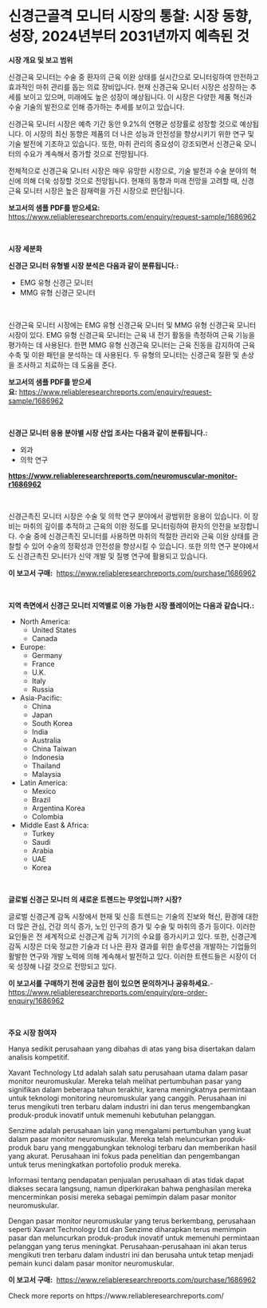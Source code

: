 <p><h1>신경근골격 모니터 시장의 통찰: 시장 동향, 성장, 2024년부터 2031년까지 예측된 것</h1></p><p><strong>시장 개요 및 보고 범위</strong></p>
<p><p>신경근육 모니터는 수술 중 환자의 근육 이완 상태를 실시간으로 모니터링하여 안전하고 효과적인 마취 관리를 돕는 의료 장비입니다. 현재 신경근육 모니터 시장은 성장하는 추세를 보이고 있으며, 미래에도 높은 성장이 예상됩니다. 이 시장은 다양한 제품 혁신과 수술 기술의 발전으로 인해 증가하는 추세를 보이고 있습니다.</p><p>신경근육 모니터 시장은 예측 기간 동안 9.2%의 연평균 성장률로 성장할 것으로 예상됩니다. 이 시장의 최신 동향은 제품의 더 나은 성능과 안전성을 향상시키기 위한 연구 및 기술 발전에 기초하고 있습니다. 또한, 마취 관리의 중요성이 강조되면서 신경근육 모니터의 수요가 계속해서 증가할 것으로 전망됩니다.</p><p>전체적으로 신경근육 모니터 시장은 매우 유망한 시장으로, 기술 발전과 수술 분야의 혁신에 의해 더욱 성장할 것으로 전망됩니다. 현재의 동향과 미래 전망을 고려할 때, 신경근육 모니터 시장은 높은 잠재력을 가진 시장으로 판단됩니다.</p></p>
<p><strong>보고서의 샘플 PDF를 받으세요:</strong> <a href="https://www.reliableresearchreports.com/enquiry/request-sample/1686962">https://www.reliableresearchreports.com/enquiry/request-sample/1686962</a></p>
<p>&nbsp;</p>
<p><strong>시장 세분화</strong></p>
<p><strong>신경근 모니터 유형별 시장 분석은 다음과 같이 분류됩니다.:</strong></p>
<p><ul><li>EMG 유형 신경근 모니터</li><li>MMG 유형 신경근 모니터</li></ul></p>
<p>&nbsp;</p>
<p><p>신경근육 모니터 시장에는 EMG 유형 신경근육 모니터 및 MMG 유형 신경근육 모니터 시장이 있다. EMG 유형 신경근육 모니터는 근육 내 전기 활동을 측정하여 근육 기능을 평가하는 데 사용된다. 한편 MMG 유형 신경근육 모니터는 근육 진동을 감지하여 근육 수축 및 이완 패턴을 분석하는 데 사용된다. 두 유형의 모니터는 신경근육 질환 및 손상을 조사하고 치료하는 데 도움을 준다.</p></p>
<p><strong>보고서의 샘플 PDF를 받으세요:</strong>&nbsp;<a href="https://www.reliableresearchreports.com/enquiry/request-sample/1686962">https://www.reliableresearchreports.com/enquiry/request-sample/1686962</a></p>
<p>&nbsp;</p>
<p><strong> 신경근 모니터 응용 분야별 시장 산업 조사는 다음과 같이 분류됩니다.:</strong></p>
<p><ul><li>외과</li><li>의학 연구</li></ul></p>
<p><strong><a href="https://www.reliableresearchreports.com/neuromuscular-monitor-r1686962">https://www.reliableresearchreports.com/neuromuscular-monitor-r1686962</a></strong></p>
<p>&nbsp;</p>
<p><p>신경근촉진 모니터 시장은 수술 및 의학 연구 분야에서 광범위한 응용이 있습니다. 이 장비는 마취의 깊이를 추적하고 근육의 이완 정도를 모니터링하여 환자의 안전을 보장합니다. 수술 중에 신경근촉진 모니터를 사용하면 마취의 적절한 관리와 근육 이완 상태를 관찰할 수 있어 수술의 정확성과 안전성을 향상시킬 수 있습니다. 또한 의학 연구 분야에서도 신경근촉진 모니터가 신약 개발 및 질병 연구에 활용되고 있습니다.</p></p>
<p><strong>이 보고서 구매:</strong>&nbsp; <a href="https://www.reliableresearchreports.com/purchase/1686962">https://www.reliableresearchreports.com/purchase/1686962</a></p>
<p>&nbsp;</p>
<p><strong>지역 측면에서 신경근 모니터 지역별로 이용 가능한 시장 플레이어는 다음과 같습니다.:</strong></p>
<p><ul>
    <li>
        North America:
        <ul>
            <li>United States</li>
            <li>Canada</li>
        </ul>
    </li>
    <li>
        Europe:
        <ul>
            <li>Germany</li>
            <li>France</li>
            <li>U.K.</li>
            <li>Italy</li>
            <li>Russia</li>
        </ul>
    </li>
    <li>
        Asia-Pacific:
        <ul>
            <li>China</li>
            <li>Japan</li>
            <li>South Korea</li>
            <li>India</li>
            <li>Australia</li>
            <li>China Taiwan</li>
            <li>Indonesia</li>
            <li>Thailand</li>
            <li>Malaysia</li>
        </ul>
    </li>
    <li>
        Latin America:
        <ul>
            <li>Mexico</li>
            <li>Brazil</li>
            <li>Argentina Korea</li>
            <li>Colombia</li>
        </ul>
    </li>
    <li>
        Middle East & Africa:
        <ul>
            <li>Turkey</li>
            <li>Saudi</li>
            <li>Arabia</li>
            <li>UAE</li>
            <li>Korea</li>
        </ul>
    </li>
    </ul></p>
<p>&nbsp;</p>
<p><strong>글로벌 신경근 모니터 의 새로운 트렌드는 무엇입니까? 시장?</strong></p>
<p><p>글로벌 신경근계 감독 시장에서 현재 및 신흥 트렌드는 기술의 진보와 혁신, 환경에 대한 더 많은 관심, 건강 의식 증가, 노인 인구의 증가 및 수술 및 마취의 증가 등이다. 이러한 요인들은 전 세계적으로 신경근계 감독 기기의 수요를 증가시키고 있다. 또한, 신경근계 감독 시장은 더욱 정교한 기술과 더 나은 환자 결과를 위한 솔루션을 개발하는 기업들의 활발한 연구와 개발 노력에 의해 계속해서 발전하고 있다. 이러한 트렌드들은 시장이 더욱 성장해 나갈 것으로 전망되고 있다.</p></p>
<p><strong>이 보고서를 구매하기 전에 궁금한 점이 있으면 문의하거나 공유하세요.</strong>- <a href="https://www.reliableresearchreports.com/enquiry/pre-order-enquiry/1686962">https://www.reliableresearchreports.com/enquiry/pre-order-enquiry/1686962</a></p>
<p>&nbsp;</p>
<p><strong>주요 시장 참여자</strong></p>
<p><p>Hanya sedikit perusahaan yang dibahas di atas yang bisa disertakan dalam analisis kompetitif.</p><p>Xavant Technology Ltd adalah salah satu perusahaan utama dalam pasar monitor neuromuskular. Mereka telah melihat pertumbuhan pasar yang signifikan dalam beberapa tahun terakhir, karena meningkatnya permintaan untuk teknologi monitoring neuromuskular yang canggih. Perusahaan ini terus mengikuti tren terbaru dalam industri ini dan terus mengembangkan produk-produk inovatif untuk memenuhi kebutuhan pelanggan.</p><p>Senzime adalah perusahaan lain yang mengalami pertumbuhan yang kuat dalam pasar monitor neuromuskular. Mereka telah meluncurkan produk-produk baru yang menggabungkan teknologi terbaru dan memberikan hasil yang akurat. Perusahaan ini fokus pada penelitian dan pengembangan untuk terus meningkatkan portofolio produk mereka.</p><p>Informasi tentang pendapatan penjualan perusahaan di atas tidak dapat diakses secara langsung, namun diperkirakan bahwa penghasilan mereka mencerminkan posisi mereka sebagai pemimpin dalam pasar monitor neuromuskular.</p><p>Dengan pasar monitor neuromuskular yang terus berkembang, perusahaan seperti Xavant Technology Ltd dan Senzime diharapkan terus memimpin pasar dan meluncurkan produk-produk inovatif untuk memenuhi permintaan pelanggan yang terus meningkat. Perusahaan-perusahaan ini akan terus mengikuti tren terbaru dalam industri ini dan berusaha untuk tetap menjadi pemain kunci dalam pasar monitor neuromuskular.</p></p>
<p><strong>이 보고서 구매:</strong>&nbsp;&nbsp;<a href="https://www.reliableresearchreports.com/purchase/1686962">https://www.reliableresearchreports.com/purchase/1686962</a></p>
<p>Check more reports on https://www.reliableresearchreports.com/</p>